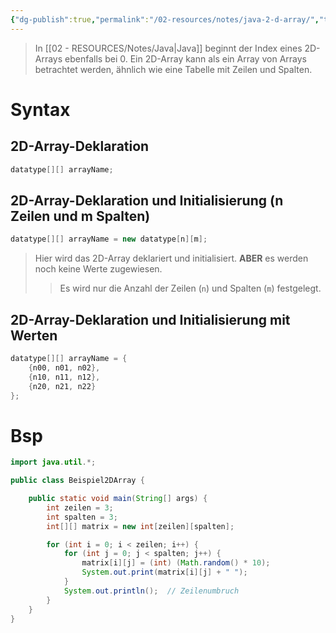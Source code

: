 ```yaml
---
{"dg-publish":true,"permalink":"/02-resources/notes/java-2-d-array/","tags":["informatik/programmierung/sprachen/java"],"noteIcon":"","updated":"2025-09-27T01:32:44.000+02:00"}
---
```


> In [[02 - RESOURCES/Notes/Java\|Java]] beginnt der Index eines 2D-Arrays ebenfalls bei 0. Ein 2D-Array kann als ein Array von Arrays betrachtet werden, ähnlich wie eine Tabelle mit Zeilen und Spalten.

# Syntax
## 2D-Array-Deklaration
```java
datatype[][] arrayName;
```

## 2D-Array-Deklaration und Initialisierung (n Zeilen und m Spalten)
```java
datatype[][] arrayName = new datatype[n][m];
```

> Hier wird das 2D-Array deklariert und initialisiert. **ABER** es werden noch keine Werte zugewiesen.
>> Es wird nur die Anzahl der Zeilen (`n`) und Spalten (`m`) festgelegt.

## 2D-Array-Deklaration und Initialisierung mit Werten
```java
datatype[][] arrayName = {
    {n00, n01, n02},
    {n10, n11, n12},
    {n20, n21, n22}
};
```

# Bsp

```java
import java.util.*;

public class Beispiel2DArray {

    public static void main(String[] args) {
        int zeilen = 3;
        int spalten = 3;
        int[][] matrix = new int[zeilen][spalten];

        for (int i = 0; i < zeilen; i++) {
            for (int j = 0; j < spalten; j++) {
                matrix[i][j] = (int) (Math.random() * 10);
                System.out.print(matrix[i][j] + " ");
            }
            System.out.println();  // Zeilenumbruch
        }
    }
}
```
